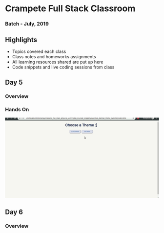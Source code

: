 # Crampete Full Stack Classroom

### Batch - July, 2019

## Highlights

- Topics covered each class
- Class notes and homeworks assignments
- All learning resources shared are put up here
- Code snippets and live coding sessions from class

## Day 5

### Overview

### Hands On

![](media/day_05.gif)

## Day 6

### Overview

